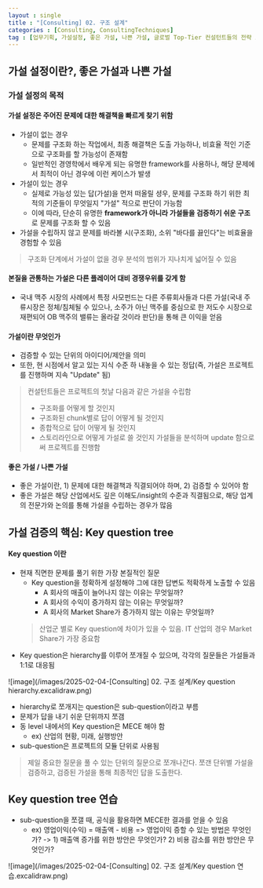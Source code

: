 ```yaml
---
layout : single
title : "[Consulting] 02. 구조 설계"
categories : [Consulting, ConsultingTechniques]
tag : [업무기획, 가설설정, 좋은 가설, 나쁜 가설, 글로벌 Top-Tier 컨설턴트들의 전략 프로젝트 실무 끝내기, key question, key question tree, ]
---
```


## 가설 설정이란?, 좋은 가설과 나쁜 가설
### 가설 설정의 목적
#### 가설 설정은 주어진 문제에 대한 해결책을 빠르게 찾기 위함
* 가설이 없는 경우
  * 문제를 구조화 하는 작업에서, 최종 해결책은 도출 가능하나, 비효율 적인 기준으로 구조화를 할 가능성이 존재함
  * 일반적인 경영학에서 배우게 되는 유명한 framework를 사용하나, 해당 문제에서 최적이 아닌 경우에 이런 케이스가 발생
* 가설이 있는 경우
  * 실제로 가능성 있는 답(가설)을 먼저 떠올릴 셩우, 문제를 구조화 하기 위한 최적의 기준들이 무엇일지 "가설" 적으로 판단이 가능함
  * 이에 따라, 단순히 유명한 **framework가 아니라 가설들을 검증하기 쉬운 구조**로 문제를 구조화 할 수 있음
* 가설을 수립하지 않고 문제를 바라볼 시(구조화), 소위 "바다를 끓인다"는 비효율을 경험할 수 있음

> 구조화 단계에서 가설이 없을 경우 분석의 범위가 지나치게 넓어질 수 있음

#### 본질을 관통하는 가설은 다른 플레이어 대비 경쟁우위를 갖게 함
* 국내 맥주 시장의 사례에서 특정 사모펀드는 다른 주류회사들과 다른 가설(국내 주류시장은 정체/침체될 수 있으나, 소주가 아닌 맥주를 중심으로 한 저도수 시장으로 재편되어 OB 맥주의 밸류는 올라갈 것이라 판단)을 통해 큰 이익을 얻음

#### 가설이란 무엇인가
* 검증할 수 있는 단위의 아이디어/제안을 의미
* 또한, 현 시점에서 알고 있는 지식 수준 하 내놓을 수 있는 정답(즉, 가설은 프로젝트를 진행하며 지속 "Update" 됨)

> 컨설턴트들은 프로젝트의 첫날 다음과 같은 가설을 수립함
> * 구조화를 어떻게 할 것인지
> * 구조화된 chunk별로 답이 어떻게 될 것인지
> * 종합적으로 답이 어떻게 될 것인지
> * 스토리라인으로 어떻게 가설로 쓸 것인지
> 가설들을 분석하며 update 함으로써 프로젝트를 진행함

#### 좋은 가설 / 나쁜 가설
* 좋은 가설이란, 1) 문제에 대한 해결책과 직결되어야 하며, 2) 검증할 수 있어야 함
* 좋은 가설은 해당 산업에서도 깊은 이해도/insight의 수준과 직결됨으로, 해당 업계의 전문가와 논의를 통해 가설을 수립하는 경우가 많음

## 가설 검증의 핵심: Key question tree
#### Key question 이란
* 현재 직면한 문제를 풀기 위한 가장 본질적인 질문
  * Key question을 정확하게 설정해야 그에 대한 답변도 적확하게 노출할 수 있음
    * A 회사의 매출이 늘어나지 않는 이유는 무엇일까?
    * A 회사의 수익이 증가하지 않는 이유는 무엇일까?
    * A 회사의 Market Share가 증가하지 않는 이유는 무엇일까?
  > 산업군 별로 Key question에 차이가 있을 수 있음. IT 산업의 경우 Market Share가 가장 중요함
* Key question은 hierarchy를 이루어 쪼개질 수 있으며, 각각의 질문들은 가설들과 1:1로 대응됨

![image](/images/2025-02-04-[Consulting] 02. 구조 설계/Key question hierarchy.excalidraw.png)

  * hierarchy로 쪼개지는 question은 sub-question이라고 부름
  * 문제가 답을 내기 쉬운 단위까지 쪼갬
  * 동 level 내에서의 Key question은 MECE 해야 함
    * ex) 산업의 현황, 미래, 실행방안
  * sub-question은 프로젝트의 모듈 단위로 사용됨
> 제일 중요한 질문을 풀 수 있는 단위의 질문으로 쪼개나간다.
> 쪼갠 단위별 가설을 검증하고, 검증된 가설을 통해 최종적인 답을 도출한다.

## Key question tree 연습
* sub-question을 쪼갤 때, 공식을 활용하면 MECE한 결과를 얻을 수 있음
  * ex) 영업이익(수익) = 매출액 - 비용 => 영업이익 증할 수 있는 방법은 무엇인가? -> 1) 매출액 증가를 위한 방안은 무엇인가? 2) 비용 감소를 위한 방안은 무엇인가?

![image](/images/2025-02-04-[Consulting] 02. 구조 설계/Key question 연습.excalidraw.png)



